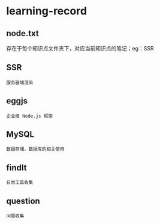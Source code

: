 # learning-record

## node.txt

存在于每个知识点文件夹下，对应当前知识点的笔记；eg：SSR

## SSR
```
服务器端渲染
```

## eggjs
```
企业级 Node.js 框架
```

## MySQL
```
数据存储，数据库的相关使用
```

## findIt
```
日常工具收集
```

## question
```
问题收集
```
